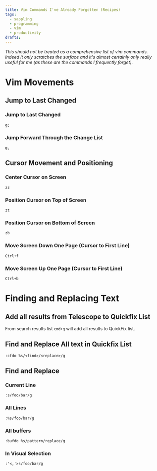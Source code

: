 ```yaml
---
title: Vim Commands I've Already Forgotten (Recipes)
tags:
  - sappling
  - programming
  - vim
  - productivity
drafts:
---
```

*This should not be treated as a comprehensive list of vim commands. Indeed it only scratches the surface and it's almost certainly only really useful for me (as these are the commands I frequently forget).*

# Vim Movements

## Jump to Last Changed

### Jump to Last Changed
`g;`
### Jump Forward Through the Change List
`g,`

## Cursor Movement and Positioning

### Center Cursor on Screen
`zz`

### Position Cursor on Top of Screen
`zt`

### Position Cursor on Bottom of Screen 
`zb`

### Move Screen Down One Page (Cursor to First Line)
`Ctrl+f`

### Move Screen Up One Page (Cursor to First Line)
`Ctrl+b`



# Finding and Replacing Text
## Add all results from Telescope to Quickfix List
From search results list `cmd+q` will add all results to QuickFix list.
## Find and Replace All text in Quickfix List
`:cfdo %s/<find>/<replace>/g`
## Find and Replace
### Current Line
`:s/foo/bar/g`
### All Lines
`:%s/foo/bar/g`
### All buffers
`:bufdo %s/pattern/replace/g`
### In Visual Selection
`:'<,'>s/foo/bar/g`



